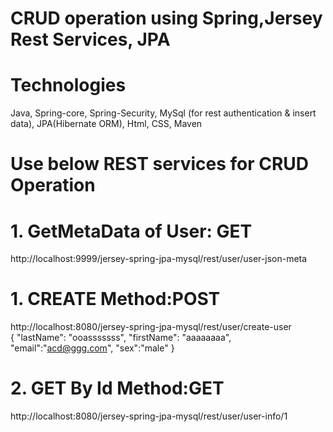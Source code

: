 # CRUD operation using Spring,Jersey Rest Services, JPA 

# Technologies
Java, 
Spring-core, Spring-Security, 
MySql (for rest authentication & insert data),
JPA(Hibernate ORM),
Html, CSS, Maven

# Use below REST services for CRUD Operation
# 1. GetMetaData of User: GET 
http://localhost:9999/jersey-spring-jpa-mysql/rest/user/user-json-meta

# 1. CREATE Method:POST 
http://localhost:8080/jersey-spring-jpa-mysql/rest/user/create-user </br>
{
	"lastName": "ooasssssss",
	"firstName": "aaaaaaaa",
	"email":"acd@ggg.com",
  "sex":"male"
} 
# 2. GET By Id Method:GET
http://localhost:8080/jersey-spring-jpa-mysql/rest/user/user-info/1
